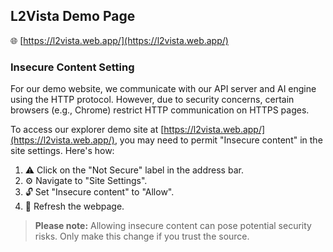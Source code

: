 ## L2Vista Demo Page

🌐 [https://l2vista.web.app/](https://l2vista.web.app/)

### Insecure Content Setting

For our demo website, we communicate with our API server and AI engine using the HTTP protocol. However, due to security concerns, certain browsers (e.g., Chrome) restrict HTTP communication on HTTPS pages.

To access our explorer demo site at [https://l2vista.web.app/](https://l2vista.web.app/), you may need to permit "Insecure content" in the site settings. Here's how:

1. ⚠️ Click on the "Not Secure" label in the address bar.
2. ⚙️ Navigate to "Site Settings".
3. 🔓 Set "Insecure content" to "Allow".
4. 🔄 Refresh the webpage.

> **Please note:** Allowing insecure content can pose potential security risks. Only make this change if you trust the source.
